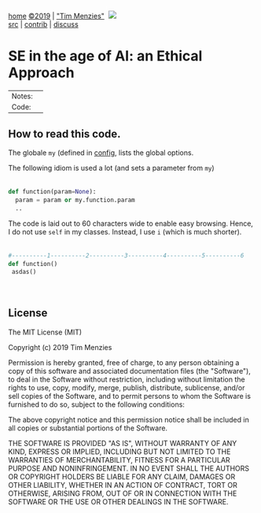 
<a name=top></a>
[home](https://github.com/knead/code/blob/master/docs/about-book.md#top)
[&copy;2019](https://github.com/timm/lisp/blob/master/LICENSE.md) |
["Tim Menzies"](http://menzies.us)
<img width=1 height=25 src="https://github.com/timm/lisp/blob/master/etc/img/FFFFFF.png">
<a href="https://github.com/knead/code/blob/master/docs/LICENSE.md#top">
<img width=900 src="https://github.com/knead/code/blob/master/docs/banner.png" ></a><br>
[src](http://github.com/knead/code/src) |
[contrib](https://github.com/timm/lisp/blob/master/CONTRIBUTING.md) |
[discuss](https://github.com/knead/code/issues)

# SE in the age of AI: an Ethical Approach




<table>
<tr><td valign=middle>
Notes: 
</td>
<td>
</td>
</tr>

<tr><td valign=middle>
Code:
</td>
<td>
</td>
</tr>
</table>


<!--ts-->
<!--te-->




## How to read this code.

The globale `my` (defined in [config](config.py), lists the global options.

The following idiom is used a lot (and sets a parameter from `my`)

````python

def function(param=None):
  param = param or my.function.param
  ..

````

The code is laid out to 60 characters wide to enable easy browsing.
Hence, I do not use `self` in my classes. Instead, I use `i` (which is much shorter).

````python

#----------1----------2----------3----------4----------5----------6
def function()
 asdas()




````


## License

The MIT License (MIT)

Copyright (c) 2019 Tim Menzies

Permission is hereby granted, free of charge, to any person obtaining a copy
of this software and associated documentation files (the "Software"), to deal
in the Software without restriction, including without limitation the rights
to use, copy, modify, merge, publish, distribute, sublicense, and/or sell
copies of the Software, and to permit persons to whom the Software is
furnished to do so, subject to the following conditions:

The above copyright notice and this permission notice shall be included in all
copies or substantial portions of the Software.

THE SOFTWARE IS PROVIDED "AS IS", WITHOUT WARRANTY OF ANY KIND, EXPRESS OR
IMPLIED, INCLUDING BUT NOT LIMITED TO THE WARRANTIES OF MERCHANTABILITY,
FITNESS FOR A PARTICULAR PURPOSE AND NONINFRINGEMENT. IN NO EVENT SHALL THE
AUTHORS OR COPYRIGHT HOLDERS BE LIABLE FOR ANY CLAIM, DAMAGES OR OTHER
LIABILITY, WHETHER IN AN ACTION OF CONTRACT, TORT OR OTHERWISE, ARISING FROM,
OUT OF OR IN CONNECTION WITH THE SOFTWARE OR THE USE OR OTHER DEALINGS IN THE
SOFTWARE.
